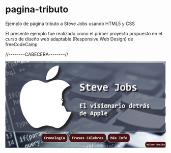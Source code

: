 # pagina-tributo
Ejemplo de página tributo a Steve Jobs usando HTML5 y CSS

El presente ejemplo fue realizado como el primer proyecto propuesto en el curso de diseño web adaptable (Responsive Web Design) 
de freeCodeCamp

//--------CABECERA--------//

![Screenshot](images/screenshot1.jpg)

